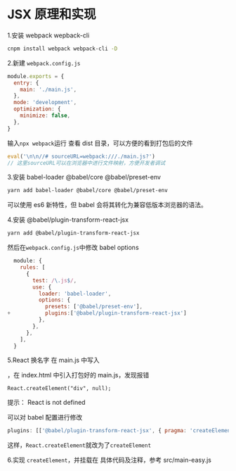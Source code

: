 # JSX 原理和实现

1.安装 webpack wepback-cli

```sh
cnpm install webpack webpack-cli -D
```

2.新建 `webpack.config.js`

```js
module.exports = {
  entry: {
    main: './main.js',
  },
  mode: 'development',
  optimization: {
    minimize: false,
  },
}
```

输入`npx webpack`运行
查看 dist 目录，可以方便的看到打包后的文件

```js
eval('\n\n//# sourceURL=webpack:///./main.js?')
// 这里sourceURL可以在浏览器中进行文件映射，方便开发者调试
```

3.安装 babel-loader @babel/core @babel/preset-env

```sh
yarn add babel-loader @babel/core @babel/preset-env
```

可以使用 es6 新特性，但 babel 会将其转化为兼容低版本浏览器的语法。

4.安装 @babel/plugin-transform-react-jsx

```sh
yarn add @babel/plugin-transform-react-jsx
```

然后在`webpack.config.js`中修改 babel options

```js
  module: {
    rules: [
      {
        test: /\.js$/,
        use: {
          loader: 'babel-loader',
          options: {
            presets: ['@babel/preset-env'],
+           plugins:['@babel/plugin-transform-react-jsx']
          },
        },
      },
    ],
  }
```

5.React 换名字
在 main.js 中写入 <div></div>，在 index.html 中引入打包好的 main.js，发现报错

```
React.createElement("div", null);
```

提示： React is not defined

可以对 babel 配置进行修改

```js
plugins: [['@babel/plugin-transform-react-jsx', { pragma: 'createElement' }]]
```

这样，`React.createElement`就改为了`createElement`

6.实现 `createElement`，并挂载在<body></body>
具体代码及注释，参考 src/main-easy.js
